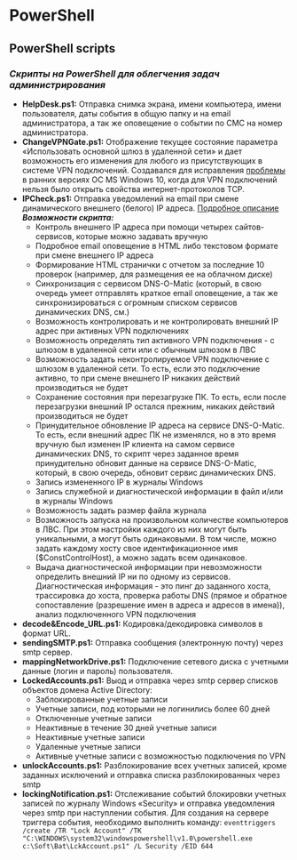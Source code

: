 # PowerShell
## PowerShell scripts
### _Скрипты на PowerShell для облегчения задач администрирования_
+ __HelpDesk.ps1:__ 
Отправка снимка экрана, имени компьютера, имени пользователя, даты события в общую папку и на email администратора, а так же оповещение о событии по СМС на номер администратора.
+ __ChangeVPNGate.ps1:__
Отображение текущее состояние параметра «Использовать основной шлюз в удаленной сети» и дает возможность его изменения для любого из присутствующих в системе VPN подключений. Создавался для исправления [проблемы](http://manaeff.ru/forum/viewtopic.php?p=1620) в ранних версиях ОС MS Windows 10, когда для VPN подключений нельзя было открыть свойства интернет-протоколов TCP.
+ __IPCheck.ps1:__
Отправка уведомлений на email при смене динамического внешнего (белого) IP адреса. [Подробное описание](http://manaeff.ru/forum/viewtopic.php?p=1465)
___Возможности скрипта:___
  - Контроль внешнего IP адреса при помощи четырех сайтов-сервисов, которые можно задавать вручную
  - Подробное email оповещение в HTML либо текстовом формате при смене внешнего IP адреса
  - Формирование HTML странички с отчетом за последние 10 проверок (например, для размещения ее на облачном диске)
  - Синхронизация с сервисом DNS-O-Matic (который, в свою очередь умеет отправлять краткое email оповещение, а так же синхронизироваться с огромным списком сервисов динамических DNS, см.)
  - Возможность контролировать и не контролировать внешний IP адрес при активных VPN подключениях
  - Возможность определять тип активного VPN подключения - с шлюзом в удаленной сети или с обычным шлюзом в ЛВС
  - Возможность задать неконтролируемое VPN подключение с шлюзом в удаленной сети. То есть, если это подключение активно, то при смене внешнего IP никаких действий производиться не будет
  - Сохранение состояния при перезагрузке ПК. То есть, если после перезагрузки внешний IP остался прежним, никаких действий производиться не будет
  - Принудительное обновление IP адреса на сервисе DNS-O-Matic. То есть, если внешний адрес ПК не изменялся, но в это время вручную был изменен IP клиента на самом сервисе динамических DNS, то скрипт через заданное время принудительно обновит данные на сервисе DNS-O-Matic, который, в свою очередь, обновит сервис динамических DNS.
  - Запись измененного IP в журналы Windows
  - Запись служебной и диагностической информации в файл и/или в журналы Windows
  - Возможность задать размер файла журнала
  - Возможность запуска на произвольном количестве компьютеров в ЛВС. При этом настройки каждого из них могут быть уникальными, а могут быть одинаковыми. В том числе, можно задать каждому хосту свое идентификационное имя ($ConstControlHost), а можно задать всем одинаковое.
  - Выдача диагностической информации при невозможности определить внешний IP ни по одному из сервисов. Диагностическая информация - это пинг до заданного хоста, трассировка до хоста, проверка работы DNS (прямое и обратное сопоставление (разрешение имен в адреса и адресов в имена)), анализ подключенного VPN подключения
+ __decode&Encode_URL.ps1:__
Кодировка/декодировка символов в формат URL.
+ __sendingSMTP.ps1:__
Отправка сообщения (электронную почту) через smtp сервер.
+ __mappingNetworkDrive.ps1:__
Подключение сетевого диска с учетными данные (логин и пароль) пользователя.
+ __LockedAccounts.ps1:__
Выод и отправка через smtp сервер списков объектов домена Active Directory:
  - Заблокированные учетные записи
  - Учетные записи, под которыми не логинились более 60 дней
  - Отключенные учетные записи
  - Неактивные в течение 30 дней учетные записи
  - Неактивные учетные записи
  - Удаленные учетные записи
  - Активные учетные записи с возможностью подключения по VPN
+ __unlockAccounts.ps1:__
Разблокирование всех учетных записей, кроме заданных исключений и отправка списка разблокированных через smtp
+ __lockingNotification.ps1:__
Отслеживание событий блокировки учетных записей по журналу Windows «Security» и отправка уведомления через smtp при наступлении события. Для создания на сервере триггера события, необходимо выполнить команду: ```eventtriggers /create /TR "Lock Account" /TK "C:\WINDOWS\system32\windowspowershell\v1.0\powershell.exe c:\Soft\Bat\LckAccount.ps1" /L Security /EID 644```

